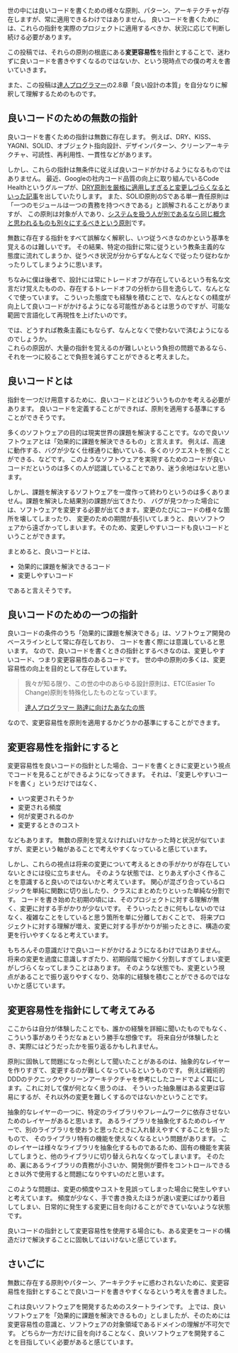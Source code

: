 世の中には良いコードを書くための様々な原則、パターン、アーキテクチャが存在しますが、常に適用できるわけではありません。
良いコードを書くためには、これらの指針を実際のプロジェクトに適用するべきか、状況に応じて判断し続ける必要があります。

この投稿では、それらの原則の根底にある**変更容易性**を指針とすることで、迷わずに良いコードを書きやすくなるのではないか、という現時点での僕の考えを書いていきます。

また、この投稿は[達人プログラマー](https://www.ohmsha.co.jp/book/9784274226298/)の2.8章「良い設計の本質」を自分なりに解釈して理解するためのものです。

## 良いコードのための無数の指針

良いコードを書くための指針は無数に存在します。
例えば、DRY、KISS、YAGNI、SOLID、オブジェクト指向設計、デザインパターン、クリーンアーキテクチャ、可読性、再利用性、一貫性などがあります。

しかし、これらの指針は無条件に従えば良いコードがかけるようになるものではありません。
最近、Googleの社内コード品質の向上に取り組んでいるCode Healthというグループが、[DRY原則を厳格に適用しすぎると変更しづらくなるといった記事](https://testing.googleblog.com/2024/05/dont-dry-your-code-prematurely.html)を出していたりします。
また、SOLID原則のSである単一責任原則は「一つのモジュールは一つの責務を持つべきである」と誤解されることがありますが、
この原則は対象が人であり、[システムを扱う人が別であるなら同じ概念と思われるものも別々にするべきという原則](https://zenn.dev/magicant/books/0d7a8fddfba011/viewer/59c54c#:~:text=%E3%83%AC%E3%82%B9%E3%83%88%E3%83%A9%E3%83%B3%E3%81%AB%E3%81%84%E3%82%8B%E4%BA%BA%E3%81%AE%E7%AB%8B%E5%A0%B4%E3%81%AB%E3%82%88%E3%81%A3%E3%81%A6%E3%80%81%E6%96%99%E7%90%86%E3%81%A8%E3%81%84%E3%81%86%E6%A6%82%E5%BF%B5%E3%81%AB%E6%B1%82%E3%82%81%E3%82%89%E3%82%8C%E3%82%8B%E6%83%85%E5%A0%B1%E3%82%84%E6%A9%9F%E8%83%BD%E3%81%8C%E5%85%A8%E3%81%8F%E9%81%95%E3%81%86%E3%81%A8%E3%81%84%E3%81%86%E3%81%93%E3%81%A8%E3%81%8C%E5%88%86%E3%81%8B%E3%82%8A%E3%81%BE%E3%81%99%E3%81%AD%E3%80%82%E3%81%93%E3%82%8C%E3%82%89%E3%82%92%E4%B8%80%E3%81%A4%E3%81%AE%E3%80%8C%E6%96%99%E7%90%86%E3%80%8D%E3%81%A8%E3%81%84%E3%81%86%E6%A7%8B%E6%88%90%E8%A6%81%E7%B4%A0%E3%81%AB%E3%81%94%E3%81%A1%E3%82%83%E3%81%BE%E3%81%9C%E3%81%AB%E3%81%99%E3%82%8B%E3%81%AE%E3%81%A7%E3%81%AF%E3%81%AA%E3%81%8F%E3%81%A6%E3%80%81%E5%88%A5%E3%80%85%E3%81%AE%E3%82%82%E3%81%AE%E3%81%A8%E3%81%97%E3%81%A6%E8%A8%AD%E8%A8%88%E3%81%97%E3%81%AA%E3%81%95%E3%81%84%E3%81%A8%E3%81%84%E3%81%86%E3%81%AE%E3%81%8C%E5%8D%98%E4%B8%80%E8%B2%AC%E4%BB%BB%E3%81%AE%E5%8E%9F%E5%89%87%E3%81%AE%E7%9C%9F%E6%84%8F%E3%81%A7%E3%81%99%E3%80%82)です。

無数に存在する指針をすべて誤解なく解釈し、いつ従うべきなのかという基準を覚えるのは難しいです。
その結果、特定の指針に常に従うという教条主義的な態度に流れてしまうか、従うべき状況が分からずなんとなくで従ったり従わなかったりしてしまうように思います。  

ちなみに僕は後者で、設計には常にトレードオフが存在しているという有名な文言だけ覚えたものの、存在するトレードオフの分析から目を逸らして、なんとなくで使っています。
こういった態度でも経験を積むことで、なんとなくの精度が向上して良いコードがかけるようになる可能性があるとは思うのですが、可能な範囲で言語化して再現性を上げたいのです。

では、どうすれば教条主義にもならず、なんとなくで使わないで済むようになるのでしょうか。  
これらの原因が、大量の指針を覚えるのが難しいという負担の問題であるなら、それを一つに絞ることで負担を減らすことができると考えました。

## 良いコードとは

指針を一つだけ用意するために、良いコードとはどういうものかを考える必要があります。
良いコードを定義することができれば、原則を適用する基準にすることができそうです。

多くのソフトウェアの目的は現実世界の課題を解決することです。なので良いソフトウェアとは「効果的に課題を解決できるもの」と言えます。
例えば、高速に動作する、バグが少なく仕様通りに動いている、多くのリクエストを捌くことができる、などです。
このようなソフトウェアを実現するためのコードが良いコードだというのは多くの人が認識していることであり、迷う余地はないと思います。

しかし、課題を解決するソフトウェアを一度作って終わりというのは多くありません。課題を解決した結果別の課題が出てきたり、
バグが見つかった場合には、ソフトウェアを変更する必要が出てきます。変更のたびにコードの様々な箇所を壊してしまったり、
変更のための期間が長引いてしまうと、良いソフトウェアから遠ざかってしまいます。そのため、変更しやすいコードも良いコードということができます。

まとめると、良いコードとは、

- 効果的に課題を解決できるコード
- 変更しやすいコード

であると言えそうです。

## 良いコードのための一つの指針

良いコードの条件のうち「効果的に課題を解決できる」は、ソフトウェア開発のベースラインとして常に存在しており、
コードを書く際には意識していると思います。
なので、良いコードを書くときの指針とするべきなのは、変更しやすいコード、つまり変更容易性のあるコードです。
世の中の原則の多くは、変更容易性の向上を目的として存在しています。

> 我々が知る限り、この世の中のあらゆる設計原則は、ETC(Easier To Change)原則を特殊化したものとなっています。  
>
> [達人プログラマー 熟達に向けたあなたの旅](https://www.ohmsha.co.jp/book/9784274226298/)

なので、変更容易性を原則を適用するかどうかの基準にすることができます。

## 変更容易性を指針にすると

変更容易性を良いコードの指針とした場合、コードを書くときに変更という視点でコードを見ることができるようになってきます。
それは、「変更しやすいコードを書く」というだけではなく、

- いつ変更されそうか
- 変更される頻度
- 何が変更されるのか
- 変更するときのコスト

などもあります。
無数の原則を覚えなければいけなかった時と状況が似ていますが、変更という軸があることで考えやすくなっていると感じています。  

しかし、これらの視点は将来の変更について考えるときの手がかりが存在していないときには役に立ちません。
そのような状態では、とりあえず小さく作ることを意識すると良いのではないかと考えています。
関心が混ざり合っているロジックを単純に関数に切り出したり、クラスにまとめたりといった単純な分割です。
コードを書き始めた初期の頃には、そのプロジェクトに対する理解が無く、変更に対する手がかりが少ないです。
そういったときに何もしないのではなく、複雑なことをしていると思う箇所を単に分離しておくことで、
将来プロジェクトに対する理解が増え、変更に対する手がかりが揃ったときに、構造の変更を行いやすくなると考えています。

もちろんその意識だけで良いコードがかけるようになるわけではありません。
将来の変更を過度に意識しすぎたり、初期段階で細かく分割しすぎてしまい変更がしづらくなってしまうことはあります。
そのような状態でも、変更という視点があることで振り返りやすくなり、効率的に経験を積むことができるのではないかと感じています。

## 変更容易性を指針にして考えてみる

ここからは自分が体験したことでも、誰かの経験を詳細に聞いたものでもなく、こういう事がありそうだなぁという勝手な想像です。
将来自分が体験したとき、実際にはどうだったかを振り返るかもしれません。

原則に固執して問題になった例として聞いたことがあるのは、抽象的なレイヤーを作りすぎて、変更するのが難しくなっているというものです。
例えば戦術的DDDのテクニックやクリーンアーキテクチャを参考にしたコードでよく耳にします。これに対して僕が何となく思うのは、
そういった抽象層はある変更は容易にするが、それ以外の変更を難しくするのではないかということです。

抽象的なレイヤーの一つに、特定のライブラリやフレームワークに依存させないためのレイヤーがあると思います。
あるライブラリを抽象化するためのレイヤーで、別のライブラリを使おうと思ったときに入れ替えやすくすることを狙ったもので、
そのライブラリ特有の機能を使えなくなるという問題があります。
このレイヤーは様々なライブラリを抽象化するものであるため、固有の機能を実装してしまうと、他のライブラリに切り替えられなくなってしまいます。
そのため、裏にあるライブラリの責務が小さいか、開発側が要件をコントロールできるとき以外で使用すると問題になりやすいのだと思います。

このような問題は、変更の頻度やコストを見誤ってしまった場合に発生しやすいと考えています。
頻度が少なく、手で書き換えたほうが速い変更にばかり着目してしまい、日常的に発生する変更に目を向けることができていないような状態です。

良いコードの指針として変更容易性を使用する場合にも、ある変更をコードの構造だけで解決することに固執してはいけないと感じています。

## さいごに

無数に存在する原則やパターン、アーキテクチャに惑わされないために、変更容易性を指針とすることで良いコードを書きやすくなるという考えを書きました。  

これは良いソフトウェアを開発するためのスタートラインです。
上では、良いソフトウェアを「効果的に課題を解決できるもの」としましたが、そのためには変更容易性の意識と、ソフトウェアの対象領域であるドメインの理解が不可欠です。
どちらか一方だけに目を向けることなく、良いソフトウェアを開発することを目指していく必要があると感じています。
